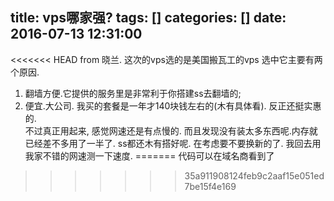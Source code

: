 title: vps哪家强?
tags: []
categories: []
date: 2016-07-13 12:31:00
---
<<<<<<< HEAD
from 晓兰.
这次的vps选的是美国搬瓦工的vps
选中它主要有两个原因.
1. 翻墙方便.它提供的服务里是非常利于你搭建ss去翻墙的;
2. 便宜.大公司. 我买的套餐是一年才140块钱左右的(木有具体看). 反正还挺实惠的.<br>
不过真正用起来, 感觉网速还是有点慢的.
而且发现没有装太多东西呢.内存就已经差不多用了一半了.
ss都还木有搭好呢.
在考虑要不要换新的了.
我回去用我家不错的网速测一下速度.
=======
代码可以在域名商看到了
>>>>>>> 35a911908124feb9c2aaf15e051ed7be15f4e169
